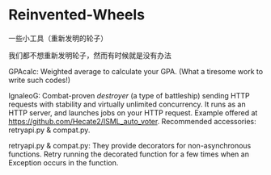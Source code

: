 # Reinvented-Wheels
一些小工具（重新发明的轮子）  
  
我们都不想重新发明轮子，然而有时候就是没有办法  
  
GPAcalc: Weighted average to calculate your GPA. (What a tiresome work to write such codes!)  
  
IgnaleoG: Combat-proven *destroyer* (a type of battleship) sending HTTP requests with stability and virtually unlimited concurrency. It runs as an HTTP server, and launches jobs on your HTTP request. Example offered at https://github.com/Hecate2/ISML_auto_voter. Recommended accessories: retryapi.py & compat.py.  
  
retryapi.py & compat.py: They provide decorators for non-asynchronous functions. Retry running the decorated function for a few times when an Exception occurs in the function.  
